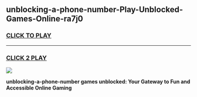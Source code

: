 
## unblocking-a-phone-number-Play-Unblocked-Games-Online-ra7j0
<h3>
<a href="https://premium76.site?title=unblocking-a-phone-number&ref=25A">CLICK TO PLAY</a></h3>
<hr>

<h3>
<a href="https://premium76.site?title=unblocking-a-phone-number&ref=25A">CLICK 2 PLAY</a>
  
</h3>

<a href="https://premium76.site?title=unblocking-a-phone-number&ref=25A"><img src="https://clearcache.store/games.png"></a>


**unblocking-a-phone-number games unblocked: Your Gateway to Fun and Accessible Online Gaming**
